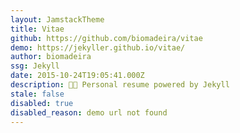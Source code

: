 ```yaml
---
layout: JamstackTheme
title: Vitae
github: https://github.com/biomadeira/vitae
demo: https://jekyller.github.io/vitae/
author: biomadeira
ssg: Jekyll
date: 2015-10-24T19:05:41.000Z
description: 👨‍💼 Personal resume powered by Jekyll
stale: false
disabled: true
disabled_reason: demo url not found
---
```

